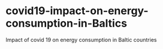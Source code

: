 # covid19-impact-on-energy-consumption-in-Baltics
Impact of covid 19 on energy consumption in Baltic countries
